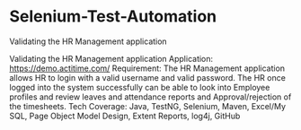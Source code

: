 # Selenium-Test-Automation
Validating  the  HR Management application


Validating  the  HR Management application
Application: https://demo.actitime.com/
Requirement: The HR Management application allows HR to login with a valid
username and valid password. The HR once logged into the system successfully can
be able to look into Employee profiles and review leaves and attendance reports
and Approval/rejection of the timesheets.
Tech Coverage: Java, TestNG, Selenium, Maven, Excel/My SQL, Page Object Model Design, Extent Reports, log4j, GitHub 
